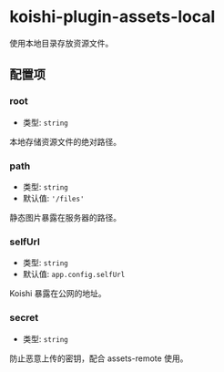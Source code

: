 # koishi-plugin-assets-local

使用本地目录存放资源文件。

## 配置项

### root

- 类型: `string`

本地存储资源文件的绝对路径。

### path

- 类型: `string`
- 默认值: `'/files'`

静态图片暴露在服务器的路径。

### selfUrl

- 类型: `string`
- 默认值: `app.config.selfUrl`

Koishi 暴露在公网的地址。

### secret

- 类型: `string`

防止恶意上传的密钥，配合 assets-remote 使用。
